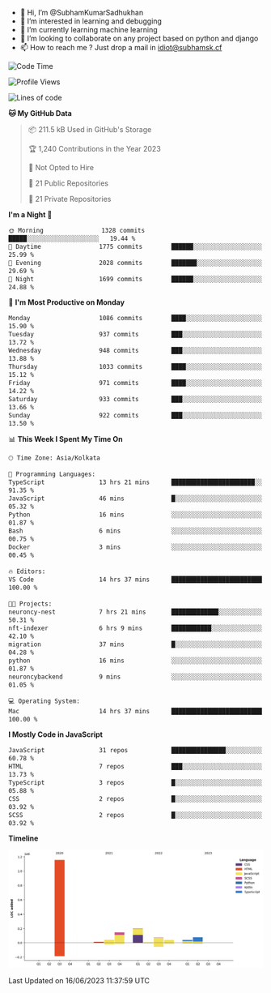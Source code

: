 - 👋 Hi, I’m @SubhamKumarSadhukhan
- 👀 I’m interested in learning and debugging
- 🌱 I’m currently learning machine learning
- 💞️ I’m looking to collaborate on any project based on python and django
- 📫 How to reach me ?
      Just drop a mail in idiot@subhamsk.cf

<!---
SubhamKumarSadhukhan/SubhamKumarSadhukhan is a ✨ special ✨ repository because its `README.md` (this file) appears on your GitHub profile.
You can click the Preview link to take a look at your changes.
--->


<!--START_SECTION:waka-->
![Code Time](http://img.shields.io/badge/Code%20Time-1%2C233%20hrs%205%20mins-blue)

![Profile Views](http://img.shields.io/badge/Profile%20Views-4-blue)

![Lines of code](https://img.shields.io/badge/From%20Hello%20World%20I%27ve%20Written-1.8%20million%20lines%20of%20code-blue)

**🐱 My GitHub Data** 

> 📦 211.5 kB Used in GitHub's Storage 
 > 
> 🏆 1,240 Contributions in the Year 2023
 > 
> 🚫 Not Opted to Hire
 > 
> 📜 21 Public Repositories 
 > 
> 🔑 21 Private Repositories 
 > 
**I'm a Night 🦉** 

```text
🌞 Morning                1328 commits        █████░░░░░░░░░░░░░░░░░░░░   19.44 % 
🌆 Daytime                1775 commits        ██████░░░░░░░░░░░░░░░░░░░   25.99 % 
🌃 Evening                2028 commits        ███████░░░░░░░░░░░░░░░░░░   29.69 % 
🌙 Night                  1699 commits        ██████░░░░░░░░░░░░░░░░░░░   24.88 % 
```
📅 **I'm Most Productive on Monday** 

```text
Monday                   1086 commits        ████░░░░░░░░░░░░░░░░░░░░░   15.90 % 
Tuesday                  937 commits         ███░░░░░░░░░░░░░░░░░░░░░░   13.72 % 
Wednesday                948 commits         ███░░░░░░░░░░░░░░░░░░░░░░   13.88 % 
Thursday                 1033 commits        ████░░░░░░░░░░░░░░░░░░░░░   15.12 % 
Friday                   971 commits         ████░░░░░░░░░░░░░░░░░░░░░   14.22 % 
Saturday                 933 commits         ███░░░░░░░░░░░░░░░░░░░░░░   13.66 % 
Sunday                   922 commits         ███░░░░░░░░░░░░░░░░░░░░░░   13.50 % 
```


📊 **This Week I Spent My Time On** 

```text
🕑︎ Time Zone: Asia/Kolkata

💬 Programming Languages: 
TypeScript               13 hrs 21 mins      ███████████████████████░░   91.35 % 
JavaScript               46 mins             █░░░░░░░░░░░░░░░░░░░░░░░░   05.32 % 
Python                   16 mins             ░░░░░░░░░░░░░░░░░░░░░░░░░   01.87 % 
Bash                     6 mins              ░░░░░░░░░░░░░░░░░░░░░░░░░   00.75 % 
Docker                   3 mins              ░░░░░░░░░░░░░░░░░░░░░░░░░   00.45 % 

🔥 Editors: 
VS Code                  14 hrs 37 mins      █████████████████████████   100.00 % 

🐱‍💻 Projects: 
neuroncy-nest            7 hrs 21 mins       █████████████░░░░░░░░░░░░   50.31 % 
nft-indexer              6 hrs 9 mins        ███████████░░░░░░░░░░░░░░   42.10 % 
migration                37 mins             █░░░░░░░░░░░░░░░░░░░░░░░░   04.28 % 
python                   16 mins             ░░░░░░░░░░░░░░░░░░░░░░░░░   01.87 % 
neuroncybackend          9 mins              ░░░░░░░░░░░░░░░░░░░░░░░░░   01.05 % 

💻 Operating System: 
Mac                      14 hrs 37 mins      █████████████████████████   100.00 % 
```

**I Mostly Code in JavaScript** 

```text
JavaScript               31 repos            ███████████████░░░░░░░░░░   60.78 % 
HTML                     7 repos             ███░░░░░░░░░░░░░░░░░░░░░░   13.73 % 
TypeScript               3 repos             █░░░░░░░░░░░░░░░░░░░░░░░░   05.88 % 
CSS                      2 repos             █░░░░░░░░░░░░░░░░░░░░░░░░   03.92 % 
SCSS                     2 repos             █░░░░░░░░░░░░░░░░░░░░░░░░   03.92 % 
```



**Timeline**

![Lines of Code chart](https://raw.githubusercontent.com/SubhamKumarSadhukhan/SubhamKumarSadhukhan/main/assets/bar_graph.png)


 Last Updated on 16/06/2023 11:37:59 UTC
<!--END_SECTION:waka-->
